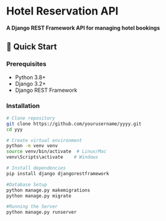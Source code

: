 # Hotel Reservation API

**A Django REST Framework API for managing hotel bookings**

## 🚀 Quick Start

### Prerequisites
- Python 3.8+
- Django 3.2+
- Django REST Framework

### Installation
```bash
# Clone repository
git clone https://github.com/yourusername/yyyy.git
cd yyy

# Create virtual environment
python -m venv venv
source venv/bin/activate  # Linux/Mac
venv\Scripts\activate    # Windows

# Install dependencies
pip install django djangorestframework

#Database Setup
python manage.py makemigrations
python manage.py migrate

#Running the Server
python manage.py runserver